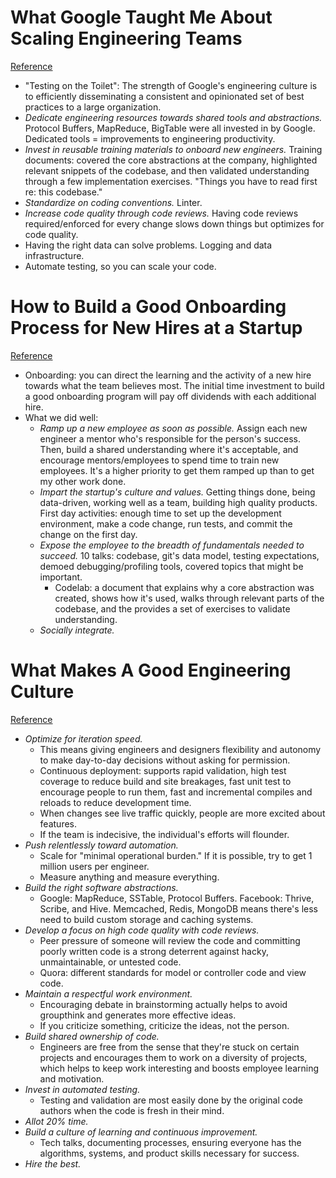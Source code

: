 # What Google Taught Me About Scaling Engineering Teams
[Reference](http://www.effectiveengineer.com/blog/what-i-learned-from-googles-engineering-culture)

- "Testing on the Toilet": The strength of Google's engineering culture is to efficiently disseminating a consistent and opinionated set of best practices to a large organization.
- *Dedicate engineering resources towards shared tools and abstractions.* Protocol Buffers, MapReduce, BigTable were all invested in by Google. Dedicated tools = improvements to engineering productivity.
- *Invest in reusable training materials to onboard new engineers.* Training documents: covered the core abstractions at the company, highlighted relevant snippets of the codebase, and then validated understanding through a few implementation exercises. "Things you have to read first re: this codebase."
- *Standardize on coding conventions.* Linter.
- *Increase code quality through code reviews.* Having code reviews required/enforced for every change slows down things but optimizes for code quality.
- Having the right data can solve problems. Logging and data infrastructure.
- Automate testing, so you can scale your code.

# How to Build a Good Onboarding Process for New Hires at a Startup
[Reference](http://www.effectiveengineer.com/blog/how-to-build-a-good-onboarding-process-for-new-hires-at-a-startup)

- Onboarding: you can direct the learning and the activity of a new hire towards what the team believes most. The initial time investment to build a good onboarding program will pay off dividends with each additional hire.
- What we did well:
  - *Ramp up a new employee as soon as possible.* Assign each new engineer a mentor who's responsible for the person's success. Then, build a shared understanding where it's acceptable, and encourage mentors/employees to spend time to train new employees. It's a higher priority to get them ramped up than to get my other work done.
  - *Impart the startup's culture and values.* Getting things done, being data-driven, working well as a team, building high quality products. First day activities: enough time to set up the development environment, make a code change, run tests, and commit the change on the first day.
  - *Expose the employee to the breadth of fundamentals needed to succeed.* 10 talks: codebase, git's data model, testing expectations, demoed debugging/profiling tools, covered topics that might be important.
    - Codelab: a document that explains why a core abstraction was created, shows how it's used, walks through relevant parts of the codebase, and the provides a set of exercises to validate understanding.
  - *Socially integrate.*

# What Makes A Good Engineering Culture
[Reference](http://www.effectiveengineer.com/blog/what-makes-a-good-engineering-culture)

- *Optimize for iteration speed.*
  - This means giving engineers and designers flexibility and autonomy to make day-to-day decisions without asking for permission.
  - Continuous deployment: supports rapid validation, high test coverage to reduce build and site breakages, fast unit test to encourage people to run them, fast and incremental compiles and reloads to reduce development time.
  - When changes see live traffic quickly, people are more excited about features.
  - If the team is indecisive, the individual's efforts will flounder.
- *Push relentlessly toward automation.*
  - Scale for "minimal operational burden." If it is possible, try to get 1 million users per engineer.
  - Measure anything and measure everything.
- *Build the right software abstractions.*
  - Google: MapReduce, SSTable, Protocol Buffers. Facebook: Thrive, Scribe, and Hive. Memcached, Redis, MongoDB means  there's less need to build custom storage and caching systems.
- *Develop a focus on high code quality with code reviews.*
  - Peer pressure of someone will review the code and committing poorly written code is a strong deterrent against hacky, unmaintainable, or untested code.
  - Quora: different standards for model or controller code and view code.
- *Maintain a respectful work environment.*
  - Encouraging debate in brainstorming actually helps to avoid groupthink and generates more effective ideas.
  - If you criticize something, criticize the ideas, not the person.
- *Build shared ownership of code.*
  - Engineers are free from the sense that they're stuck on certain projects and encourages them to work on a diversity of projects, which helps to keep work interesting and boosts employee learning and motivation.
- *Invest in automated testing.*
  - Testing and validation are most easily done by the original code authors when the code is fresh in their mind.
- *Allot 20% time.*
- *Build a culture of learning and continuous improvement.*
  - Tech talks, documenting processes, ensuring everyone has the algorithms, systems, and product skills necessary for success.
- *Hire the best.*
